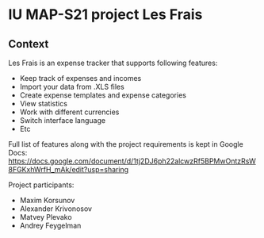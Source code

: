 # IU MAP-S21 project Les Frais

## Context

Les Frais is an expense tracker that supports following features:
* Keep track of expenses and incomes
* Import your data from .XLS files
* Create expense templates and expense categories
* View statistics
* Work with different currencies
* Switch interface language
* Etc

Full list of features along with the project requirements is kept in 
Google Docs: https://docs.google.com/document/d/1tj2DJ6ph22alcwzRf5BPMwOntzRsW8FGKxhWrfH_mAk/edit?usp=sharing

Project participants: 
* Maxim Korsunov
* Alexander Krivonosov
* Matvey Plevako
* Andrey Feygelman
